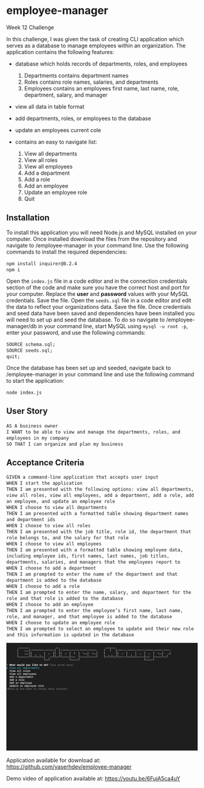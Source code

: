 # employee-manager
Week 12 Challenge

In this challenge, I was given the task of creating CLI application which serves as a database to manage employees within an organization. The application contains the following features:

- database which holds records of departments, roles, and employees

    1. Departments contains department names
    2. Roles contains role names, salaries, and departments
    3. Employees contains an employees first name, last name, role, department, salary, and manager

- view all data in table format

- add departments, roles, or employees to the database

- update an employees current cole

- contains an easy to navigate list:

    1. View all departments
    2. View all roles
    3. View all employees
    4. Add a department
    5. Add a role
    6. Add an employee
    7. Update an employee role
    8. Quit


## Installation
To install this application you will need Node.js and MySQL installed on your computer. Once installed download the files from the repository and navigate to /employee-manager in your command line. Use the following commands to install the required dependencies:
```
npm install inquirer@8.2.4
npm i
```
Open the `index.js` file in a code editor and in the connection credentials section of the code and make sure you have the correct host and port for your computer. Replace the **user** and **password** values with your MySQL credentials. Save the file.
Open the `seeds.sql` file in a code editor and edit the data to reflect your organizations data. Save the file.
Once credentials and seed data have been saved and dependencies have been installed you will need to set up and seed the database. To do so navigate to /employee-manager/db in your command line, start MySQL using `mysql -u root -p`, enter your password, and use the following commands:
```
SOURCE schema.sql;
SOURCE seeds.sql;
quit;
```
Once the database has been set up and seeded, navigate back to /employee-manager in your command line and use the following command to start the application:
```
node index.js
```


## User Story
```
AS A business owner
I WANT to be able to view and manage the departments, roles, and employees in my company
SO THAT I can organize and plan my business
```

## Acceptance Criteria
```
GIVEN a command-line application that accepts user input
WHEN I start the application
THEN I am presented with the following options: view all departments, view all roles, view all employees, add a department, add a role, add an employee, and update an employee role
WHEN I choose to view all departments
THEN I am presented with a formatted table showing department names and department ids
WHEN I choose to view all roles
THEN I am presented with the job title, role id, the department that role belongs to, and the salary for that role
WHEN I choose to view all employees
THEN I am presented with a formatted table showing employee data, including employee ids, first names, last names, job titles, departments, salaries, and managers that the employees report to
WHEN I choose to add a department
THEN I am prompted to enter the name of the department and that department is added to the database
WHEN I choose to add a role
THEN I am prompted to enter the name, salary, and department for the role and that role is added to the database
WHEN I choose to add an employee
THEN I am prompted to enter the employee’s first name, last name, role, and manager, and that employee is added to the database
WHEN I choose to update an employee role
THEN I am prompted to select an employee to update and their new role and this information is updated in the database 
```


![Screenshot of deployed application](assets/images/employee-manager-screenshot.png)

Application available for download at: https://github.com/yaserhdev/employee-manager

Demo video of application available at: https://youtu.be/6FujA5ca4uY